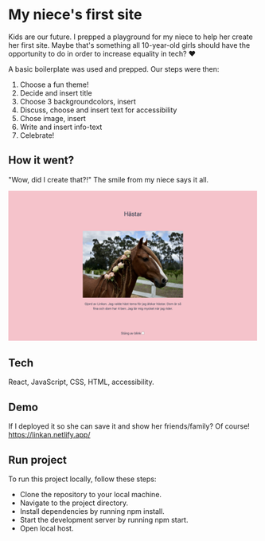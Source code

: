 # My niece's first site

Kids are our future. I prepped a playground for my niece to help her create her first site. Maybe that's something all 10-year-old girls should have the opportunity to do in order to increase equality in tech? ❤️ 

A basic boilerplate was used and prepped. Our steps were then:
1. Choose a fun theme!
2. Decide and insert title
3. Choose 3 backgroundcolors, insert
4. Discuss, choose and insert text for accessibility
5. Chose image, insert
6. Write and insert info-text
7. Celebrate!


## How it went?

"Wow, did I create that?!" The smile from my niece says it all.

<img src="src/assets/Horses.png" alt="Horses" width="500">

## Tech

React, JavaScript, CSS, HTML, accessibility.

## Demo

If I deployed it so she can save it and show her friends/family? Of course!
https://linkan.netlify.app/

## Run project

To run this project locally, follow these steps:

- Clone the repository to your local machine.
- Navigate to the project directory.
- Install dependencies by running npm install.
- Start the development server by running npm start.
- Open local host.
